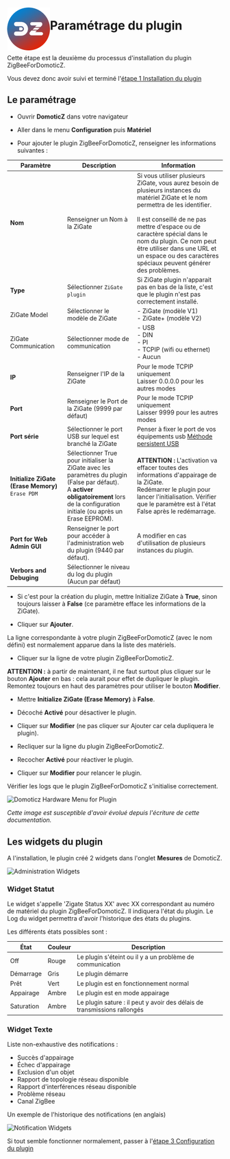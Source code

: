<a href="#"><img align="left" width="100" height="100" src="../Images/zigbee4domoticz-logo.png" alt="Logo"></a>

# Paramétrage du plugin

</br>

Cette étape est la deuxième du processus d'installation du plugin ZigBeeForDomoticZ.

Vous devez donc avoir suivi et terminé l'[étape 1 Installation du plugin](Plugin_Installation.md)



## Le paramétrage

* Ouvrir __DomoticZ__ dans votre navigateur

* Aller dans le menu __Configuration__ puis __Matériel__
* Pour ajouter le plugin ZigBeeForDomoticZ, renseigner les informations suivantes :

| Paramètre    | Description | Information |
| ------------ | ------------------ | ----------- |
| __Nom__                  | Renseigner un Nom à la ZiGate  | Si vous utiliser plusieurs ZiGate, vous aurez besoin de plusieurs instances du matériel ZiGate et le nom permettra de les identifier.<br/><br/>Il est conseillé de ne pas mettre d'espace ou de caractère spécial dans le nom du plugin. Ce nom peut être utiliser dans une URL et un espace ou des caractères spéciaux peuvent générer des problèmes. |
| __Type__                 | Sélectionner `ZiGate plugin` | Si ZiGate plugin n'apparait pas en bas de la liste, c'est que le plugin n'est pas correctement installé.
| ZiGate Model         | Sélectionner le modèle de ZiGate | - ZiGate (modèle V1)<br/> - ZiGate+ (modèle V2)|
| ZiGate Communication         | Sélectionner mode de communication | -  USB<br/>-  DIN<br/>- PI<br/>- TCPIP (wifi ou ethernet)<br/>- Aucun|
| __IP__                   | Renseigner l'IP de la ZiGate | Pour le mode TCPIP uniquement<br/>Laisser 0.0.0.0 pour les autres modes |
| __Port__                 | Renseigner le Port de la ZiGate (9999 par défaut)| Pour le mode TCPIP uniquement<br/>Laisser 9999 pour les autres modes |
| __Port série__           | Sélectionner le port USB sur lequel est branché la ZiGate | Penser à fixer le port de vos équipements usb [Méthode persistent USB](https://easydomoticz.com/mon-premier-peripherique-z-wave-2)|
| __Initialize ZiGate (Erase Memory)__ `Erase PDM` | Sélectionner True pour initialiser la ZiGate avec les paramètres du plugin (False par défaut). <br/>A __activer obligatoirement__ lors de la configuration initiale (ou après un Erase EEPROM). | __ATTENTION :__ L'activation va effacer toutes des informations d'appairage de la ZiGate.<br/> Redémarrer le plugin pour lancer l'initialisation. Vérifier que le paramètre est à l'état False après le redémarrage. |
| __Port for Web Admin GUI__| Renseigner le port pour accéder à l'administration web du plugin (9440 par défaut). | A modifier en cas d'utilisation de plusieurs instances du plugin. |
| __Verbors and Debuging__ | Sélectionner le niveau du log du plugin (Aucun par défaut) |

* Si c'est pour la création du plugin, mettre Initialize ZiGate à __True__, sinon toujours laisser à __False__ (ce paramètre efface les informations de la ZiGate).

* Cliquer sur __Ajouter__.

La ligne correspondante à votre plugin ZigBeeForDomoticZ (avec le nom défini) est normalement apparue dans la liste des matériels.

* Cliquer sur la ligne de votre plugin ZigBeeForDomoticZ.

__ATTENTION :__ à partir de maintenant, il ne faut surtout plus cliquer sur le bouton __Ajouter__ en bas : cela aurait pour effet de dupliquer le plugin. Remontez toujours en haut des paramètres pour utiliser le bouton __Modifier__.

* Mettre __Initialize ZiGate (Erase Memory)__ à __False__.
* Décoché __Activé__ pour désactiver le plugin.
* Cliquer sur __Modifier__ (ne pas cliquer sur Ajouter car cela dupliquera le plugin).

* Recliquer sur la ligne du plugin ZigBeeForDomoticZ.
* Recocher __Activé__ pour réactiver le plugin.
* Cliquer sur __Modifier__ pour relancer le plugin.

Vérifier les logs que le plugin ZigBeeForDomoticZ s'initialise correctement.

![Domoticz Hardware Menu for Plugin](Images/FR_Plugin-Parametrage.png)

*Cette image est susceptible d'avoir évolué depuis l'écriture de cette documentation.*

## Les widgets du plugin

A l'installation, le plugin créé 2 widgets dans l'onglet __Mesures__ de DomoticZ.

![Administration Widgets](../Images/Widgets_Admin.png)

### Widget Statut

Le widget s'appelle 'Zigate Status XX' avec XX correspondant au numéro de matériel du plugin ZigBeeForDomoticZ. Il indiquera l'état du plugin. Le Log du widget permettra d'avoir l'historique des états du plugins.

Les différents états possibles sont :

| État | Couleur | Description |
| ---- | ------- | ----------- |
| Off | Rouge | Le plugin s'éteint ou il y a un problème de communication |
| Démarrage | Gris | Le plugin démarre |
| Prêt | Vert | Le plugin est en fonctionnement normal |
| Appairage | Ambre | Le plugin est en mode appairage |
| Saturation | Ambre | Le plugin sature : il peut y avoir des délais de transmissions rallongés |


### Widget Texte

Liste non-exhaustive des notifications :

* Succès d'appairage
* Échec d'appairage
* Exclusion d'un objet
* Rapport de topologie réseau disponible
* Rapport d'interférences réseau disponible
* Problème réseau
* Canal ZigBee

Un exemple de l'historique des notifications (en anglais)

![Notification Widgets](../Images/Widget_Notifications.png)


Si tout semble fonctionner normalement, passer à l'[étape 3 Configuration du plugin](Plugin_Configuration.md)
